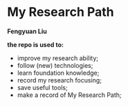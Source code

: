 # My Research Path

**Fengyuan Liu** </br>

**the repo is used to:**
- improve my research ability;
- follow (new) technologies;
- learn foundation knowledge;
- record my research focusing;
- save useful tools;
- make a record of My Research Path;